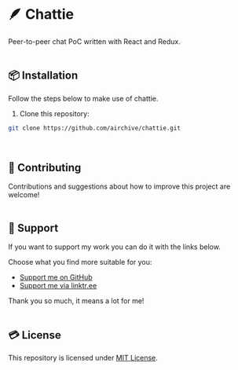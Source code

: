 # 🪶 Chattie
Peer-to-peer chat PoC written with React and Redux.  
&nbsp;

## 📦 Installation  
Follow the steps below to make use of chattie.
&nbsp;

1. Clone this repository:  
```bash
git clone https://github.com/airchive/chattie.git
```
&nbsp;

## 🤝 Contributing  
Contributions and suggestions about how to improve this project are welcome!  
&nbsp;  

## 💚 Support  
If you want to support my work you can do it with the links below.  

Choose what you find more suitable for you:  
- [Support me on GitHub](https://github.com/sponsors/Airscripts)  
- [Support me via linktr.ee](https://linktr.ee/airscript)  

Thank you so much, it means a lot for me!  
&nbsp;  

## 💳 License  
This repository is licensed under [MIT License](https://github.com/airchive/chattie/blog/main/LICENSE).  
&nbsp;
